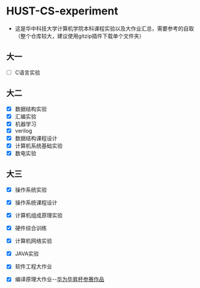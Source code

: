 # HUST-CS-experiment

- 这是华中科技大学计算机学院本科课程实验以及大作业汇总，需要参考的自取（整个仓库较大，建议使用gitzip插件下载单个文件夹）

## 大一
- [ ] C语言实验

## 大二
- [x] 数据结构实验
- [x] 汇编实验
- [x] 机器学习
- [x] verilog
- [x] 数据结构课程设计
- [x] 计算机系统基础实验
- [x] 数电实验

## 大三
- [x] 操作系统实验
- [x] 操作系统课程设计
- [x] 计算机组成原理实验
- [x] 硬件综合训练
- [x] 计算机网络实验
- [x] JAVA实验
- [x] 软件工程大作业
- [x] 编译原理大作业--[华为毕昇杯参赛作品](https://github.com/yux20000304/sysy-compiler-by-HUST-DragonAC)


